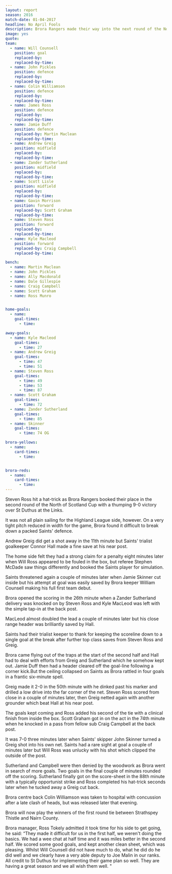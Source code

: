 ```yaml
---
layout: report
season: 2016
match-date: 01-04-2017
headline: No April Fools
description: Brora Rangers made their way into the next round of the North of Scotland Cup with ease.
image: yes
quote:
team:
  - name: Will Counsell
    position: goal
    replaced-by:
    replaced-by-time:
  - name: John Pickles
    position: defence
    replaced-by:
    replaced-by-time:
  - name: Colin Williamson
    position: defence
    replaced-by:
    replaced-by-time:
  - name: James Ross
    position: defence
    replaced-by:
    replaced-by-time:
  - name: Jamie Duff
    position: defence
    replaced-by: Martin Maclean
    replaced-by-time:
  - name: Andrew Greig
    position: midfield
    replaced-by:
    replaced-by-time:
  - name: Zander Sutherland
    position: midfield
    replaced-by:
    replaced-by-time:
  - name: Scott Lisle
    position: midfield
    replaced-by:
    replaced-by-time:
  - name: Gavin Morrison
    position: forward
    replaced-by: Scott Graham
    replaced-by-time:
  - name: Steven Ross
    position: forward
    replaced-by:
    replaced-by-time:
  - name: Kyle Macleod
    position: forward
    replaced-by: Craig Campbell
    replaced-by-time:

bench:
  - name: Martin Maclean
  - name: John Pickles
  - name: Ally Macdonald
  - name: Dale Gillespie
  - name: Craig Campbell
  - name: Scott Graham
  - name: Ross Munro


home-goals:
  - name:
    goal-times:
      - time:

away-goals:
  - name: Kyle Macleod
    goal-times:
      - time: 27
  - name: Andrew Greig
    goal-times:
      - time: 47
      - time: 51
  - name: Steven Ross
    goal-times:
      - time: 49
      - time: 53
      - time: 87
  - name: Scott Graham
    goal-times:
      - time: 72
  - name: Zander Sutherland
    goal-times:
      - time: 85
  - name: Skinner
    goal-times:
      - time: 74 OG

brora-yellows:
  - name:
    card-times:
      - time:


brora-reds:
  - name:
    card-times:
      - time:
---
```

Steven Ross hit a hat-trick as Brora Rangers booked their place in the second round of the North of Scotland Cup with a thumping 9-0 victory over St Duthus at the Links.

It was not all plain sailing for the Highland League side, however. On a very tight pitch reduced in width for the game, Brora found it difficult to break down a packed Saints' defence.

Andrew Greig did get a shot away in the 11th minute but Saints' trialist goalkeeper Connor Hall made a fine save at his near post.

The home side felt they had a strong claim for a penalty eight minutes later when Will Ross appeared to be fouled in the box, but referee Stephen McDade saw things differently and booked the Saints player for simulation.

Saints threatened again a couple of minutes later when Jamie Skinner cut inside but his attempt at goal was easily saved by Brora keeper William Counsell making his full first team debut.

Brora opened the scoring in the 26th minute when a Zander Sutherland delivery was knocked on by Steven Ross and Kyle MacLeod was left with the simple tap-in at the back post.

MacLeod almost doubled the lead a couple of minutes later but his close range header was brilliantly saved by Hall.

Saints had their trialist keeper to thank for keeping the scoreline down to a single goal at the break after further top class saves from Steven Ross and Greig.

Brora came flying out of the traps at the start of the second half and Hall had to deal with efforts from Greig and Sutherland which he somehow kept out. Jamie Duff then had a  header cleared off the goal-line following a corner kick.But the ceiling collapsed on Saints as Brora rattled in four goals in a frantic six-minute spell.

Greig made it 2-0 in the 50th  minute with he dinked past his marker and drilled a low drive into the far corner of the net.
Steven Ross scored from close in a couple of minutes later, then Greig netted again with another grounder which beat Hall at his near post.

The goals kept coming and Ross added his second of the tie with a clinical finish from inside the box.
Scott Graham got in on the act in the 74th minute when he knocked in a pass from fellow sub Craig Campbell at the back post.

It was 7-0 three minutes later when Saints' skipper John Skinner turned a Greig shot into his own net.
Saints had a rare sight at goal a couple of minutes later but Will Ross was unlucky with his shot which clipped the outside of the post.

Sutherland and Campbell were then denied by the woodwork as Brora went in search of more goals.
Two goals in the final couple of minutes rounded off the scoring.
Sutherland finally got on the score-sheet in the 88th minute with a typically opportunist strike and Ross completed his hat-trick seconds later when he tucked away a Greig cut back.

Brora centre back Colin Williamson was taken to hospital with concussion after a late clash of heads, but was released later that evening.

Brora will now play the winners of the first round tie between Strathspey Thistle and Nairn County.

Brora manager, Ross Tokely admitted it took time for his side to get going, he said: “They made it difficult for us in the first half, we weren't doing the basics. We had a wee chat at half time and it was miles better in the second half. We scored some good goals, and kept another clean sheet, which was pleasing. Whilst Will Counsell did not have much to do, what he did do he did well and we clearly have a very able deputy to Joe Malin in our ranks. All credit to St Duthus for implementing their game plan so well. They are having a great season and we all wish them well. "
